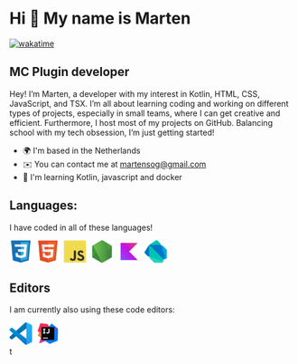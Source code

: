 Hi 👋 My name is Marten
=======================
[![wakatime](https://wakatime.com/badge/user/018eaa8a-d4da-4d9d-bfb4-48e601e0a2cb.svg)](https://wakatime.com/@018eaa8a-d4da-4d9d-bfb4-48e601e0a2cb)

MC Plugin developer
-------------------

Hey! I’m Marten, a developer with my interest in Kotlin, HTML, CSS, JavaScript, and TSX. I’m all about learning coding and working on different types of projects, especially in small teams, where I can get creative and efficient. Furthermore, I host most of my projects on GitHub. Balancing school with my tech obsession, I’m just getting started!

* 🌍  I'm based in the Netherlands
* ✉️  You can contact me at [martensog@gmail.com](mailto:martensog@gmail.com)
* 🧠  I'm learning Kotlin, javascript and docker

## Languages:
I have coded in all of these languages!
<div>
  <img src="https://github.com/devicons/devicon/blob/master/icons/css3/css3-original.svg"  title="CSS3" alt="CSS" width="40" height="40"/>&nbsp;
  <img src="https://github.com/devicons/devicon/blob/master/icons/html5/html5-original.svg" title="HTML5" alt="HTML" width="40" height="40"/>&nbsp;
  <img src="https://github.com/devicons/devicon/blob/master/icons/javascript/javascript-original.svg" title="JavaScript" alt="JavaScript" width="40" height="40"/>&nbsp;
  <img src="https://github.com/devicons/devicon/blob/master/icons/nodejs/nodejs-original.svg" title="NodeJS" alt="NodeJS" width="40" height="40"/>&nbsp;
  <img src="https://github.com/devicons/devicon/blob/master/icons/kotlin/kotlin-original.svg" title="Kotlin" alt="Kotlin" width="40" height="40"/>&nbsp;
  <img src="https://github.com/devicons/devicon/blob/master/icons/dart/dart-original.svg" title="Dart" alt="Dart" width="40" height="40"/>&nbsp;
  
</div>

## Editors
I am currently also using these code editors:
<div>
    <img src="https://github.com/devicons/devicon/blob/master/icons/vscode/vscode-original.svg"  title="VSCode" alt="VSCode" width="40" height="40"/>&nbsp;
    <img src="https://github.com/devicons/devicon/blob/master/icons/intellij/intellij-original.svg"  title="Intellij" alt="intellij" width="40" height="40"/>&nbsp;
</div>
t

